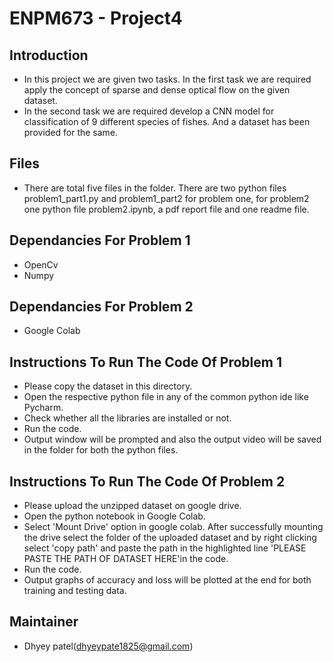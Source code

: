 # ENPM673 - Project4
## Introduction
* In this project we are given two tasks. In the first task we are required apply the concept of sparse and dense optical flow on the given dataset. 
* In the second task we are required develop a CNN model for classification of 9 different species of fishes. And a dataset has been provided for the same.
## Files
* There are total five files in the folder. There are two python files problem1_part1.py and problem1_part2 for problem one, for problem2 one python file problem2.ipynb, a pdf report file and one readme file.
## Dependancies For Problem 1
* OpenCv
* Numpy
## Dependancies For Problem 2
* Google Colab
## Instructions To Run The Code Of Problem 1
* Please copy the dataset in this directory.
* Open the respective python file in any of the common python ide like Pycharm.
* Check whether all the libraries are installed or not.
* Run the code.
* Output window will be prompted and also the output video will be saved in the folder for both the python files.
## Instructions To Run The Code Of Problem 2
* Please upload the unzipped dataset on google drive.
* Open the python notebook in Google Colab.
* Select 'Mount Drive' option in google colab. After successfully mounting the drive select the folder of the uploaded dataset and by right clicking select 'copy path' and paste the path in the highlighted line 'PLEASE PASTE THE PATH OF DATASET HERE'in the code.
* Run the code.
* Output graphs of accuracy and loss will be plotted at the end for both training and testing data.

## Maintainer
* Dhyey patel(dhyeypate1825@gmail.com)
